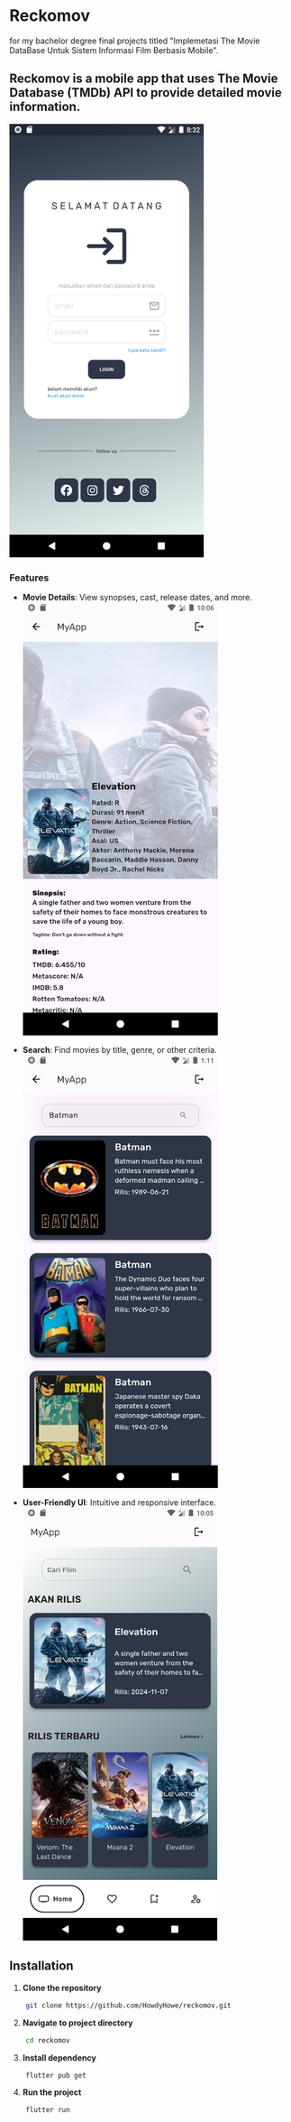 # Reckomov
for my bachelor degree final projects titled "Implemetasi The Movie DataBase Untuk Sistem Informasi Film Berbasis Mobile".

## Reckomov is a mobile app that uses The Movie Database (TMDb) API to provide detailed movie information.

![alt text](image-3.png)

### Features
- **Movie Details**: View synopses, cast, release dates, and more.
    ![alt text](image-1.png)

- **Search**: Find movies by title, genre, or other criteria.
    ![alt text](image-2.png)

- **User-Friendly UI**: Intuitive and responsive interface.
    ![alt text](image.png)

## Installation
1. **Clone the repository**
```bash
    git clone https://github.com/HowdyHowe/reckomov.git
```

2. **Navigate to project directory**
```bash
    cd reckomov
```

3. **Install dependency**
```bash
    flutter pub get
```

4. **Run the project**
```bash
    flutter run
```
